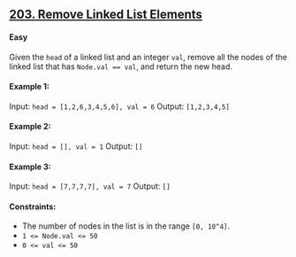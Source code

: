 
## [203. Remove Linked List Elements](https://leetcode.com/problems/remove-linked-list-elements/description/)


#### Easy

Given the ```head``` of a linked list and an integer ```val```, remove all the nodes of the linked list that has ```Node.val == val```, and return the new head.

#### Example 1:
Input: ```head = [1,2,6,3,4,5,6], val = 6```
Output: ```[1,2,3,4,5]```

#### Example 2:
Input: ```head = [], val = 1```
Output: ```[]```

#### Example 3:
Input: ```head = [7,7,7,7], val = 7```
Output: ```[]```
 
#### Constraints:
- The number of nodes in the list is in the range ```[0, 10^4]```.
- ```1 <= Node.val <= 50```
- ```0 <= val <= 50```